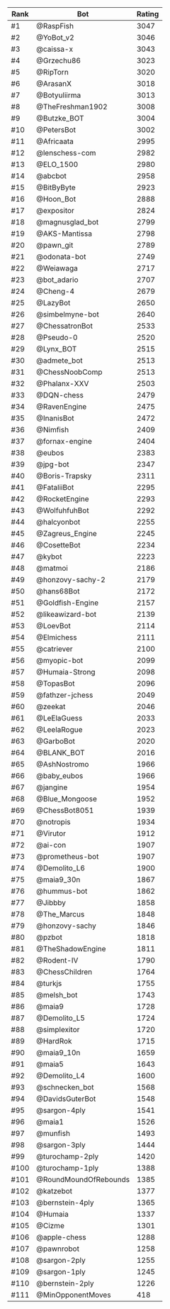 Rank|Bot|Rating
---|---|---
#1|@RaspFish|3047
#2|@YoBot_v2|3046
#3|@caissa-x|3043
#4|@Grzechu86|3023
#5|@RipTorn|3020
#6|@ArasanX|3018
#7|@Botyuliirma|3013
#8|@TheFreshman1902|3008
#9|@Butzke_BOT|3004
#10|@PetersBot|3002
#11|@Africaata|2995
#12|@lenschess-com|2982
#13|@ELO_1500|2980
#14|@abcbot|2958
#15|@BitByByte|2923
#16|@Hoon_Bot|2888
#17|@expositor|2824
#18|@magnusglad_bot|2799
#19|@AKS-Mantissa|2798
#20|@pawn_git|2789
#21|@odonata-bot|2749
#22|@Weiawaga|2717
#23|@bot_adario|2707
#24|@Cheng-4|2679
#25|@LazyBot|2650
#26|@simbelmyne-bot|2640
#27|@ChessatronBot|2533
#28|@Pseudo-0|2520
#29|@Lynx_BOT|2515
#30|@admete_bot|2513
#31|@ChessNoobComp|2513
#32|@Phalanx-XXV|2503
#33|@DQN-chess|2479
#34|@RavenEngine|2475
#35|@InanisBot|2472
#36|@Nimfish|2409
#37|@fornax-engine|2404
#38|@eubos|2383
#39|@jpg-bot|2347
#40|@Boris-Trapsky|2311
#41|@FataliiBot|2295
#42|@RocketEngine|2293
#43|@WolfuhfuhBot|2292
#44|@halcyonbot|2255
#45|@Zagreus_Engine|2245
#46|@CosetteBot|2234
#47|@kybot|2223
#48|@matmoi|2186
#49|@honzovy-sachy-2|2179
#50|@hans68Bot|2172
#51|@Goldfish-Engine|2157
#52|@likeawizard-bot|2139
#53|@LoevBot|2114
#54|@Elmichess|2111
#55|@catriever|2100
#56|@myopic-bot|2099
#57|@Humaia-Strong|2098
#58|@TopasBot|2096
#59|@fathzer-jchess|2049
#60|@zeekat|2046
#61|@LeElaGuess|2033
#62|@LeelaRogue|2023
#63|@GarboBot|2020
#64|@BLANK_BOT|2016
#65|@AshNostromo|1966
#66|@baby_eubos|1966
#67|@jangine|1954
#68|@Blue_Mongoose|1952
#69|@ChessBot8051|1939
#70|@notropis|1934
#71|@Virutor|1912
#72|@ai-con|1907
#73|@prometheus-bot|1907
#74|@Demolito_L6|1900
#75|@maia9_30n|1867
#76|@hummus-bot|1862
#77|@Jibbby|1858
#78|@The_Marcus|1848
#79|@honzovy-sachy|1846
#80|@pzbot|1818
#81|@TheShadowEngine|1811
#82|@Rodent-IV|1790
#83|@ChessChildren|1764
#84|@turkjs|1755
#85|@melsh_bot|1743
#86|@maia9|1728
#87|@Demolito_L5|1724
#88|@simplexitor|1720
#89|@HardRok|1715
#90|@maia9_10n|1659
#91|@maia5|1643
#92|@Demolito_L4|1600
#93|@schnecken_bot|1568
#94|@DavidsGuterBot|1548
#95|@sargon-4ply|1541
#96|@maia1|1526
#97|@munfish|1493
#98|@sargon-3ply|1444
#99|@turochamp-2ply|1420
#100|@turochamp-1ply|1388
#101|@RoundMoundOfRebounds|1385
#102|@katzebot|1377
#103|@bernstein-4ply|1365
#104|@Humaia|1337
#105|@Cizme|1301
#106|@apple-chess|1288
#107|@pawnrobot|1258
#108|@sargon-2ply|1255
#109|@sargon-1ply|1245
#110|@bernstein-2ply|1226
#111|@MinOpponentMoves|418
